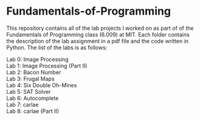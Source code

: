 # Fundamentals-of-Programming
This repository contains all of the lab projects I worked on as part of of the Fundamentals of Programming class (6.009) at MIT. Each folder contains the description of the lab assignment in a pdf file and the code written in Python. The list of the labs is as follows:

Lab 0: Image Processing\
Lab 1: Image Processing (Part II)\
Lab 2: Bacon Number\
Lab 3: Frugal Maps\
Lab 4: Six Double Oh-Mines\
Lab 5: SAT Solver\
Lab 6: Autocomplete\
Lab 7: carlae\
Lab 8: carlae (Part II)

